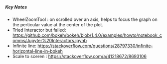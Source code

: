 ##### Key Notes 

* WheelZoomTool : on scrolled over an axis, helps to focus the graph on the perticular value at the center of the plot.
* Tried Interactor but failed: https://github.com/bokeh/bokeh/blob/1.4.0/examples/howto/notebook_comms/Jupyter%20Interactors.ipynb
* Infinite line: https://stackoverflow.com/questions/28797330/infinite-horizontal-line-in-bokeh
* Scale to sceren : https://stackoverflow.com/a/41218672/8693106
